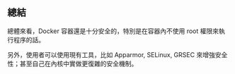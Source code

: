 ## 總結
總體來看，Docker 容器還是十分安全的，特別是在容器內不使用 root 權限來執行程序的話。

另外，使用者可以使用現有工具，比如 Apparmor, SELinux, GRSEC 來增強安全性；甚至自己在內核中實做更復雜的安全機制。
